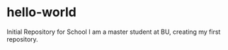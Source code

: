 # hello-world
Initial Repository for School
I am a master student at BU, creating my first repository.
